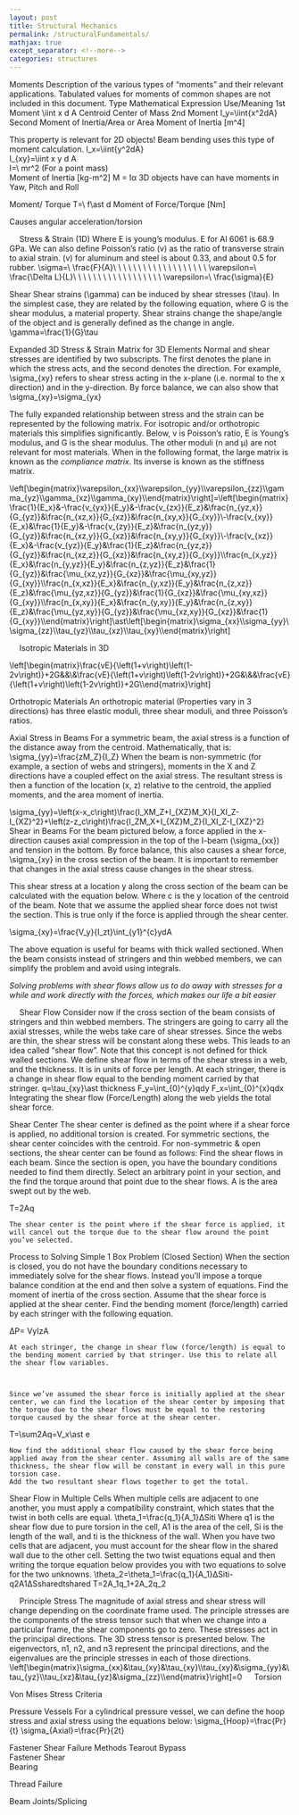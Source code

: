 ```yaml
---
layout: post
title: Structural Mechanics
permalink: /structuralFundamentals/
mathjax: true
except_separator: <!--more-->
categories: structures
---
```


Moments
Description of the various types of “moments” and their relevant applications. Tabulated values for moments of common shapes are not included in this document. 
Type	Mathematical Expression	Use/Meaning
1st Moment	\iint x d A	Centroid
Center of Mass
2nd Moment	I_y=\iint{x^2dA}	Second Moment of Inertia/Area or
Area Moment of Inertia [m^4]

This property is relevant for 2D objects! Beam bending uses this type of moment calculation.
	I_x=\iint{y^2dA}	
	I_{xy}=\iint x y d A	
	I=\ mr^2
(For a point mass)	
Moment of Inertia [kg-m^2]
M = Iα
3D objects have can have moments in Yaw, Pitch and Roll

Moment/
Torque	T=\ f\ast d	
Moment of Force/Torque [Nm]

Causes angular acceleration/torsion


 
Stress & Strain (1D)
Where E is young’s modulus. E for Al 6061 is 68.9 GPa. We can also define Poisson’s ratio (v) as the ratio of transverse strain to axial strain. (v) for aluminum and steel is about 0.33, and about 0.5 for rubber.
\sigma=\ \frac{F}{A}\ \ \ \ \ \ \ \ \ \ \ \ \ \ \ \ \ \ \ \varepsilon=\ \frac{\Delta L}{L}\ \ \ \ \ \ \ \ \ \ \ \ \ \ \ \ \ \ \varepsilon=\ \frac{\sigma}{E}

Shear
Shear strains (\gamma) can be induced by shear stresses (\tau). In the simplest case, they are related by the following equation, where G is the shear modulus, a material property. Shear strains change the shape/angle of the object and is generally defined as the change in angle.
\gamma=\frac{1}{G}\tau
 

Expanded 3D Stress & Strain Matrix for 3D Elements
Normal and shear stresses are identified by two subscripts. The first denotes the plane in which the stress acts, and the second denotes the direction. For example, \sigma_{xy} refers to shear stress acting in the x-plane (i.e. normal to the x direction) and in the y-direction. By force balance, we can also show that \sigma_{xy}=\sigma_{yx}
 

The fully expanded relationship between stress and the strain can be represented by the following matrix. For isotropic and/or orthotropic materials this simplifies significantly. Below, v is Poisson’s ratio, E is Young’s modulus, and G is the shear modulus. The other moduli (n and µ) are not relevant for most materials. When in the following format, the large matrix is known as the *compliance matrix*. Its inverse is known as the stiffness matrix.

\left[\begin{matrix}\varepsilon_{xx}\\\varepsilon_{yy}\\\varepsilon_{zz}\\\gamma_{yz}\\\gamma_{xz}\\\gamma_{xy}\\\end{matrix}\right]=\left[\begin{matrix}\frac{1}{E_x}&-\frac{v_{yx}}{E_y}&-\frac{v_{zx}}{E_z}&\frac{n_{yz,x}}{G_{yz}}&\frac{n_{xz,x}}{G_{xz}}&\frac{n_{xy,x}}{G_{xy}}\\-\frac{v_{xy}}{E_x}&\frac{1}{E_y}&-\frac{v_{zy}}{E_z}&\frac{n_{yz,y}}{G_{yz}}&\frac{n_{xz,y}}{G_{xz}}&\frac{n_{xy,y}}{G_{xy}}\\-\frac{v_{xz}}{E_x}&-\frac{v_{yz}}{E_y}&\frac{1}{E_z}&\frac{n_{yz,z}}{G_{yz}}&\frac{n_{xz,z}}{G_{xz}}&\frac{n_{xy,z}}{G_{xy}}\\\frac{n_{x,yz}}{E_x}&\frac{n_{y,yz}}{E_y}&\frac{n_{z,yz}}{E_z}&\frac{1}{G_{yz}}&\frac{\mu_{xz,yz}}{G_{xz}}&\frac{\mu_{xy,yz}}{G_{xy}}\\\frac{n_{x,xz}}{E_x}&\frac{n_{y,xz}}{E_y}&\frac{n_{z,xz}}{E_z}&\frac{\mu_{yz,xz}}{G_{yz}}&\frac{1}{G_{xz}}&\frac{\mu_{xy,xz}}{G_{xy}}\\\frac{n_{x,xy}}{E_x}&\frac{n_{y,xy}}{E_y}&\frac{n_{z,xy}}{E_z}&\frac{\mu_{yz,xy}}{G_{yz}}&\frac{\mu_{xz,xy}}{G_{xz}}&\frac{1}{G_{xy}}\\\end{matrix}\right]\ast\left[\begin{matrix}\sigma_{xx}\\\sigma_{yy}\\\sigma_{zz}\\\tau_{yz}\\\tau_{xz}\\\tau_{xy}\\\end{matrix}\right]




 
Isotropic Materials in 3D 

\left[\begin{matrix}\frac{vE}{\left(1+v\right)\left(1-2v\right)}+2G&&\\&\frac{vE}{\left(1+v\right)\left(1-2v\right)}+2G&\\&&\frac{vE}{\left(1+v\right)\left(1-2v\right)}+2G\\\end{matrix}\right]

Orthotropic Materials
An orthotropic material (Properties vary in 3 directions) has three elastic moduli, three shear moduli, and three Poisson’s ratios.

Axial Stress in Beams
For a symmetric beam, the axial stress is a function of the distance away from the centroid. Mathematically, that is:
\sigma_{yy}=\frac{zM_Z}{I_Z}
When the beam is non-symmetric (for example, a section of webs and stringers), moments in the X and Z directions have a coupled effect on the axial stress. The resultant stress is then a function of the location (x, z) relative to the centroid, the applied moments, and the area moment of inertia. 

\sigma_{yy}=\left(x-x_c\right)\frac{I_XM_Z+I_{XZ}M_X}{I_XI_Z-I_{XZ}^2}+\left(z-z_c\right)\frac{I_ZM_X+I_{XZ}M_Z}{I_XI_Z-I_{XZ}^2}
 
Shear in Beams
For the beam pictured below, a force applied in the x-direction causes axial compression in the top of the I-beam (\sigma_{xx}) and tension in the bottom. By force balance, this also causes a shear force, \sigma_{xy} in the cross section of the beam. It is important to remember that changes in the axial stress cause changes in the shear stress.

This shear stress at a location y along the cross section of the beam can be calculated with the equation below. Where c is the y location of the centroid of the beam. Note that we assume the applied shear force does not twist the section. This is true only if the force is applied through the shear center. 
 
\sigma_{xy}=\frac{V_y}{I_zt}\int_{y1}^{c}ydA

The above equation is useful for beams with thick walled sectioned. When the beam consists instead of stringers and thin webbed members, we can simplify the problem and avoid using integrals.

*Solving problems with shear flows allow us to do away with stresses for a while and work directly with the forces, which makes our life a bit easier*


 
Shear Flow
Consider now if the cross section of the beam consists of stringers and thin webbed members. The stringers are going to carry all the axial stresses, while the webs take care of shear stresses. Since the webs are thin, the shear stress will be constant along these webs. 
This leads to an idea called “shear flow”. Note that this concept is not defined for thick walled sections. We define shear flow in terms of the shear stress in a web, and the thickness. It is in units of force per length. At each stringer, there is a change in shear flow equal to the bending moment carried by that stringer. 
q=\tau_{xy}\ast thickness
F_y=\int_{0}^{y}qdy
F_x=\int_{0}^{x}qdx
Integrating the shear flow (Force/Length) along the web yields the total shear force. 

Shear Center
The shear center is defined as the point where if a shear force is applied, no additional torsion is created. For symmetric sections, the shear center coincides with the centroid. For non-symmetric & open sections, the shear center can be found as follows:
	Find the shear flows in each beam. Since the section is open, you have the boundary conditions needed to find them directly.
	Select an arbitrary point in your section, and the find the torque around that point due to the shear flows. A is the area swept out by the web.

T=2Aq

 

	The shear center is the point where if the shear force is applied, it will cancel out the torque due to the shear flow around the point you’ve selected.
Process to Solving Simple 1 Box Problem (Closed Section)
When the section is closed, you do not have the boundary conditions necessary to immediately solve for the shear flows. Instead you’ll impose a torque balance condition at the end and then solve a system of equations. 
	Find the moment of inertia of the cross section.
	Assume that the shear force is applied at the shear center. Find the bending moment (force/length) carried by each stringer with the following equation.

∆P= VyIzA

	At each stringer, the change in shear flow (force/length) is equal to the bending moment carried by that stringer. Use this to relate all the shear flow variables.

  

	Since we’ve assumed the shear force is initially applied at the shear center, we can find the location of the shear center by imposing that the torque due to the shear flows must be equal to the restoring torque caused by the shear force at the shear center.

T=\sum2Aq=V_x\ast e

	Now find the additional shear flow caused by the shear force being applied away from the shear center. Assuming all walls are of the same thickness, the shear flow will be constant in every wall in this pure torsion case.
	Add the two resultant shear flows together to get the total.


 
Shear Flow in Multiple Cells
When multiple cells are adjacent to one another, you must apply a compatibility constraint, which states that the twist in both cells are equal.
\theta_1=\frac{q_1}{A_1}∆Siti
Where q1 is the shear flow due to pure torsion in the cell, A1 is the area of the cell, Si is the length of the wall, and ti is the thickness of the wall. When you have two cells that are adjacent, you must account for the shear flow in the shared wall due to the other cell. Setting the two twist equations equal and then writing the torque equation below provides you with two equations to solve for the two unknowns.
\theta_2=\theta_1=\frac{q_1}{A_1}∆Siti-q2A1∆Ssharedtshared
T=2A_1q_1+2A_2q_2 
 


 
Principle Stress
The magnitude of axial stress and shear stress will change depending on the coordinate frame used. The principle stresses are the components of the stress tensor such that when we change into a particular frame, the shear components go to zero. These stresses act in the principal directions. 
The 3D stress tensor is presented below. The eigenvectors, n1, n2, and n3 represent the principal directions, and the eigenvalues are the principle stresses in each of those directions.
\left[\begin{matrix}\sigma_{xx}&\tau_{xy}&\tau_{xy}\\\tau_{xy}&\sigma_{yy}&\tau_{yz}\\\tau_{xz}&\tau_{yz}&\sigma_{zz}\\\end{matrix}\right]=0
 
Torsion

Von Mises Stress Criteria

Pressure Vessels
For a cylindrical pressure vessel, we can define the hoop stress and axial stress using the equations below:
\sigma_{Hoop}=\frac{Pr}{t}
\sigma_{Axial}=\frac{Pr}{2t}

Fastener Shear Failure Methods
Tearout	
Bypass	
Fastener Shear	
Bearing	

Thread Failure

Beam Joints/Splicing



